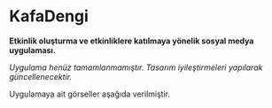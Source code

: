 # KafaDengi
**Etkinlik oluşturma ve etkinliklere katılmaya yönelik sosyal medya uygulaması.**

*Uygulama henüz tamamlanmamıştır.
 Tasarım iyileştirmeleri yapılarak güncellenecektir.*
 
 Uygulamaya ait görseller aşağıda verilmiştir.
 



